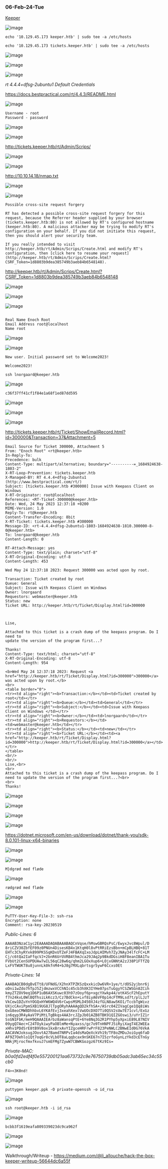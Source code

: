 ### 06-Feb-24-Tue

[Keeper](https://app.hackthebox.com/machines/Keeper)

![image](https://github.com/r1skkam/HackTheBox-Walkthroughs/assets/58542375/07a2a3c4-6356-42c0-ab77-ad4109be4406)

```
echo '10.129.45.173 keeper.htb' | sudo tee -a /etc/hosts
```

```
echo '10.129.45.173 tickets.keeper.htb' | sudo tee -a /etc/hosts
```

![image](https://github.com/r1skkam/HackTheBox-Walkthroughs/assets/58542375/61867277-f9e1-4ce7-80d0-6402650fe193)

![image](https://github.com/r1skkam/HackTheBox-Walkthroughs/assets/58542375/0936c08e-d417-42de-acc2-1dd4acdfbc97)

![image](https://github.com/r1skkam/HackTheBox-Walkthroughs/assets/58542375/29957c86-b387-4604-9cf8-7a8889df4c99)

*rt 4.4.4+dfsg-2ubuntu1 Default Credentials*

https://docs.bestpractical.com/rt/4.4.3/README.html

![image](https://github.com/r1skkam/HackTheBox-Walkthroughs/assets/58542375/fa756420-9b50-4ea9-8930-b18b53441d7f)

```
Username - root
Password - password
```

![image](https://github.com/r1skkam/HackTheBox-Walkthroughs/assets/58542375/c3500a67-6d45-475f-8e1e-f77eba26bb1c)

![image](https://github.com/r1skkam/HackTheBox-Walkthroughs/assets/58542375/3b1cdc6b-bbd4-44d7-b684-86959cac6997)

http://tickets.keeper.htb/rt/Admin/Scrips/

![image](https://github.com/r1skkam/HackTheBox-Walkthroughs/assets/58542375/ee76b2e6-24b1-47c6-abef-8fbfb89d765e)

![image](https://github.com/r1skkam/HackTheBox-Walkthroughs/assets/58542375/a3c07c8c-0f58-429d-9f16-d743313f0205)

http://10.10.14.18/nmap.txt

![image](https://github.com/r1skkam/HackTheBox-Walkthroughs/assets/58542375/8e111ffd-d3f2-4a78-8f96-bcdaf29c0106)

![image](https://github.com/r1skkam/HackTheBox-Walkthroughs/assets/58542375/4555ae21-c310-4f7c-8241-a88cccdbecaa)

```
Possible cross-site request forgery

RT has detected a possible cross-site request forgery for this request, because the Referrer header supplied by your browser (tickets.keeper.htb:80) is not allowed by RT's configured hostname (keeper.htb:80). A malicious attacker may be trying to modify RT's configuration on your behalf. If you did not initiate this request, then you should alert your security team.

If you really intended to visit http://keeper.htb/rt/Admin/Scrips/Create.html and modify RT's configuration, then [click here to resume your request](http://keeper.htb/rt/Admin/Scrips/Create.html?CSRF_Token=1d8803b9dea385749b3aeb84b6548148).
```

http://keeper.htb/rt/Admin/Scrips/Create.html?CSRF_Token=1d8803b9dea385749b3aeb84b6548148

![image](https://github.com/r1skkam/HackTheBox-Walkthroughs/assets/58542375/2f9dca7c-694f-4722-9987-0d1f86609fb9)

![image](https://github.com/r1skkam/HackTheBox-Walkthroughs/assets/58542375/b8bf789b-50dd-482a-ac0c-63ba16d9a756)

![image](https://github.com/r1skkam/HackTheBox-Walkthroughs/assets/58542375/87ea19bc-67f1-4373-84b5-d2791b224822)

```

Real Name Enoch Root
Email Address root@localhost
Name root
```

![image](https://github.com/r1skkam/HackTheBox-Walkthroughs/assets/58542375/2db23ef9-6d99-420b-9090-c975ed207998)

![image](https://github.com/r1skkam/HackTheBox-Walkthroughs/assets/58542375/457c8906-210b-4895-9b8d-599598ebfa7d)

```
New user. Initial password set to Welcome2023!
```

```
Welcome2023!
```

```
ssh lnorgaard@keeper.htb
```

![image](https://github.com/r1skkam/HackTheBox-Walkthroughs/assets/58542375/aa7fe83e-e005-47fb-a19e-e395861b67d3)

```
c36f37ff41cf1f84e1a68f1ed87dd595
```

![image](https://github.com/r1skkam/HackTheBox-Walkthroughs/assets/58542375/b3663274-c2b7-4d6a-aca2-33cbe9fab4ec)

![image](https://github.com/r1skkam/HackTheBox-Walkthroughs/assets/58542375/954cf585-5b0b-4a95-8691-acdfb7cd06a5)

![image](https://github.com/r1skkam/HackTheBox-Walkthroughs/assets/58542375/de9d61c1-de14-406d-89d5-d41971363a6c)

http://tickets.keeper.htb/rt/Ticket/ShowEmailRecord.html?id=300000&Transaction=37&Attachment=5

```
Email Source for Ticket 300000, Attachment 5
From: "Enoch Root" <rt@keeper.htb>
In-Reply-To:
Precedence: bulk
Content-Type: multipart/alternative; boundary="----------=_1684924638-1803-2"
X-RT-Loop-Prevention: tickets.keeper.htb
X-Managed-BY: RT 4.4.4+dfsg-2ubuntu1 (http://www.bestpractical.com/rt/)
Subject: [tickets.keeper.htb #300000] Issue with Keepass Client on Windows
X-RT-Originator: root@localhost
References: <RT-Ticket-300000@keeper.htb>
Date: Wed, 24 May 2023 12:37:18 +0200
MIME-Version: 1.0
Reply-To: rt@keeper.htb
Content-Transfer-Encoding: 8bit
X-RT-Ticket: tickets.keeper.htb #300000
Message-ID: <rt-4.4.4+dfsg-2ubuntu1-1803-1684924638-1810.300000-8-0@keeper.htb>
To: lnorgaard@keeper.htb
Content-Length: 0

RT-Attach-Message: yes
Content-Type: text/plain; charset="utf-8"
X-RT-Original-Encoding: utf-8
Content-Length: 453

Wed May 24 12:37:18 2023: Request 300000 was acted upon by root.

Transaction: Ticket created by root
Queue: General
Subject: Issue with Keepass Client on Windows
Owner: lnorgaard
Requestors: webmaster@keeper.htb
Status: new
Ticket URL: http://keeper.htb/rt/Ticket/Display.html?id=300000



Lise,

Attached to this ticket is a crash dump of the keepass program. Do I need to
update the version of the program first...?

Thanks! 
Content-Type: text/html; charset="utf-8"
X-RT-Original-Encoding: utf-8
Content-Length: 954

<b>Wed May 24 12:37:18 2023: Request <a href="http://keeper.htb/rt/Ticket/Display.html?id=300000">300000</a> was acted upon by root.</b>
<br>
<table border="0">
<tr><td align="right"><b>Transaction:</b></td><td>Ticket created by root</td></tr>
<tr><td align="right"><b>Queue:</b></td><td>General</td></tr>
<tr><td align="right"><b>Subject:</b></td><td>Issue with Keepass Client on Windows </td></tr>
<tr><td align="right"><b>Owner:</b></td><td>lnorgaard</td></tr>
<tr><td align="right"><b>Requestors:</b></td><td>webmaster@keeper.htb</td></tr>
<tr><td align="right"><b>Status:</b></td><td>new</td></tr>
<tr><td align="right"><b>Ticket URL:</b></td><td><a href="http://keeper.htb/rt/Ticket/Display.html?id=300000">http://keeper.htb/rt/Ticket/Display.html?id=300000</a></td></tr>
</table>
<br/>
<br/>
Lise,<br>
<br>
Attached to this ticket is a crash dump of the keepass program. Do I need to update the version of the program first...?<br>
<br>
Thanks!
```

![image](https://github.com/r1skkam/HackTheBox-Walkthroughs/assets/58542375/3de67945-041b-41d4-98fb-ad286890a370)

![image](https://github.com/r1skkam/HackTheBox-Walkthroughs/assets/58542375/0b96f509-929e-45f0-aa35-ab1ffc0418fc)

![image](https://github.com/r1skkam/HackTheBox-Walkthroughs/assets/58542375/b47f888a-6f83-4a76-99f0-cd2f530c943b)

![image](https://github.com/r1skkam/HackTheBox-Walkthroughs/assets/58542375/4babad08-d984-4e92-a79e-58926251ac30)

https://dotnet.microsoft.com/en-us/download/dotnet/thank-you/sdk-8.0.101-linux-x64-binaries

![image](https://github.com/r1skkam/HackTheBox-Walkthroughs/assets/58542375/b19708a8-70fc-4c31-99ad-703f8601ed61)

![image](https://github.com/r1skkam/HackTheBox-Walkthroughs/assets/58542375/4f3e64e7-aadb-497e-a225-f23fdab52bf1)

```
M}dgrød med fløde
```

![image](https://github.com/r1skkam/HackTheBox-Walkthroughs/assets/58542375/5fc803c6-469e-4759-a449-dfd271524593)

```
rødgrød med fløde
```

![image](https://github.com/r1skkam/HackTheBox-Walkthroughs/assets/58542375/0034ba62-151b-429e-93a9-b1002d566eab)

![image](https://github.com/r1skkam/HackTheBox-Walkthroughs/assets/58542375/7dac7c8c-3f61-4e67-a536-67e989d0d98c)

```
PuTTY-User-Key-File-3: ssh-rsa
Encryption: none
Comment: rsa-key-20230519
```

*Public-Lines: 6*

```
AAAAB3NzaC1yc2EAAAADAQABAAABAQCnVqse/hMswGBRQsPsC/EwyxJvc8Wpul/D
8riCZV30ZbfEF09z0PNUn4DisesKB4x1KtqH0l8vPtRRiEzsBbn+mCpBLHBQ+81T
EHTc3ChyRYxk899PKSSqKDxUTZeFJ4FBAXqIxoJdpLHIMvh7ZyJNAy34lfcFC+LM
Cj/c6tQa2IaFfqcVJ+2bnR6UrUVRB4thmJca29JAq2p9BkdDGsiH8F8eanIBA1Tu
FVbUt2CenSUPDUAw7wIL56qC28w6q/qhm2LGOxXup6+LOjxGNNtA2zJ38P1FTfZQ
LxFVTWUKT8u8junnLk0kfnM4+bJ8g7MXLqbrtsgr5ywF6Ccxs0Et
```

*Private-Lines: 14*

```
AAABAQCB0dgBvETt8/UFNdG/X2hnXTPZKSzQxxkicDw6VR+1ye/t/dOS2yjbnr6j
oDni1wZdo7hTpJ5ZjdmzwxVCChNIc45cb3hXK3IYHe07psTuGgyYCSZWSGn8ZCih
kmyZTZOV9eq1D6P1uB6AXSKuwc03h97zOoyf6p+xgcYXwkp44/otK4ScF2hEputY
f7n24kvL0WlBQThsiLkKcz3/Cz7BdCkn+Lvf8iyA6VF0p14cFTM9Lsd7t/plLJzT
VkCew1DZuYnYOGQxHYW6WQ4V6rCwpsMSMLD450XJ4zfGLN8aw5KO1/TccbTgWivz
UXjcCAviPpmSXB19UG8JlTpgORyhAAAAgQD2kfhSA+/ASrc04ZIVagCge1Qq8iWs
OxG8eoCMW8DhhbvL6YKAfEvj3xeahXexlVwUOcDXO7Ti0QSV2sUw7E71cvl/ExGz
in6qyp3R4yAaV7PiMtLTgBkqs4AA3rcJZpJb01AZB8TBK91QIZGOswi3/uYrIZ1r
SsGN1FbK/meH9QAAAIEArbz8aWansqPtE+6Ye8Nq3G2R1PYhp5yXpxiE89L87NIV
09ygQ7Aec+C24TOykiwyPaOBlmMe+Nyaxss/gc7o9TnHNPFJ5iRyiXagT4E2WEEa
xHhv1PDdSrE8tB9V8ox1kxBrxAvYIZgceHRFrwPrF823PeNWLC2BNwEId0G76VkA
AACAVWJoksugJOovtA27Bamd7NRPvIa4dsMaQeXckVh19/TF8oZMDuJoiGyq6faD
AF9Z7Oehlo1Qt7oqGr8cVLbOT8aLqqbcax9nSKE67n7I5zrfoGynLzYkd3cETnGy
NNkjMjrocfmxfkvuJ7smEFMg7ZywW7CBWKGozgz67tKz9Is=
```

*Private-MAC: b0a0fd2edf4f0e557200121aa673732c9e76750739db05adc3ab65ec34c55cb0*

```
F4><3K0nd!
```

![image](https://github.com/r1skkam/HackTheBox-Walkthroughs/assets/58542375/35aac3ab-7dac-40b1-9f69-402ec69bb778)

```
puttygen keeper.ppk -O private-openssh -o id_rsa
```

![image](https://github.com/r1skkam/HackTheBox-Walkthroughs/assets/58542375/8948cd8c-4dca-4207-80f2-b154c22afbf7)

```
ssh root@keeper.htb -i id_rsa
```

![image](https://github.com/r1skkam/HackTheBox-Walkthroughs/assets/58542375/69f0169e-4f77-43c9-8ee1-306d7fe5dea3)

```
bcbb3f1619eafa809339023dc9ca962f
```

![image](https://github.com/r1skkam/HackTheBox-Walkthroughs/assets/58542375/ddcc6f52-59b4-4d9e-9ae8-b2dd713d800d)

![image](https://github.com/r1skkam/HackTheBox-Walkthroughs/assets/58542375/d5bd6b66-54b2-4f77-afa1-136fae6bb636)

Walkthrough/Writeup - https://medium.com/@li_allouche/hack-the-box-keeper-writeup-56644dc6a55f
